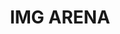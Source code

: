 ---
facebook: https://facebook.com/IMG-ARENA-103363405347142
instagram: https://instagram.com/img_arena/
linkedin: https://linkedin.com/company/imgarena
logohandle: imgarena
sort: imgarena
title: IMG ARENA
twitter: https://x.com/IMGArena
website: https://www.imgarena.com/
---